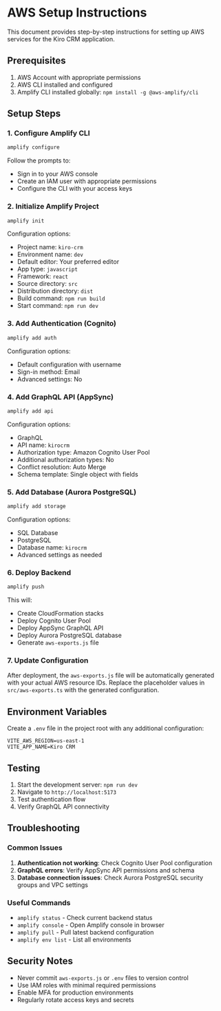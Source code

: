 # AWS Setup Instructions

This document provides step-by-step instructions for setting up AWS services for the Kiro CRM application.

## Prerequisites

1. AWS Account with appropriate permissions
2. AWS CLI installed and configured
3. Amplify CLI installed globally: `npm install -g @aws-amplify/cli`

## Setup Steps

### 1. Configure Amplify CLI

```bash
amplify configure
```

Follow the prompts to:
- Sign in to your AWS console
- Create an IAM user with appropriate permissions
- Configure the CLI with your access keys

### 2. Initialize Amplify Project

```bash
amplify init
```

Configuration options:
- Project name: `kiro-crm`
- Environment name: `dev`
- Default editor: Your preferred editor
- App type: `javascript`
- Framework: `react`
- Source directory: `src`
- Distribution directory: `dist`
- Build command: `npm run build`
- Start command: `npm run dev`

### 3. Add Authentication (Cognito)

```bash
amplify add auth
```

Configuration options:
- Default configuration with username
- Sign-in method: Email
- Advanced settings: No

### 4. Add GraphQL API (AppSync)

```bash
amplify add api
```

Configuration options:
- GraphQL
- API name: `kirocrm`
- Authorization type: Amazon Cognito User Pool
- Additional authorization types: No
- Conflict resolution: Auto Merge
- Schema template: Single object with fields

### 5. Add Database (Aurora PostgreSQL)

```bash
amplify add storage
```

Configuration options:
- SQL Database
- PostgreSQL
- Database name: `kirocrm`
- Advanced settings as needed

### 6. Deploy Backend

```bash
amplify push
```

This will:
- Create CloudFormation stacks
- Deploy Cognito User Pool
- Deploy AppSync GraphQL API
- Deploy Aurora PostgreSQL database
- Generate `aws-exports.js` file

### 7. Update Configuration

After deployment, the `aws-exports.js` file will be automatically generated with your actual AWS resource IDs. Replace the placeholder values in `src/aws-exports.ts` with the generated configuration.

## Environment Variables

Create a `.env` file in the project root with any additional configuration:

```env
VITE_AWS_REGION=us-east-1
VITE_APP_NAME=Kiro CRM
```

## Testing

1. Start the development server: `npm run dev`
2. Navigate to `http://localhost:5173`
3. Test authentication flow
4. Verify GraphQL API connectivity

## Troubleshooting

### Common Issues

1. **Authentication not working**: Check Cognito User Pool configuration
2. **GraphQL errors**: Verify AppSync API permissions and schema
3. **Database connection issues**: Check Aurora PostgreSQL security groups and VPC settings

### Useful Commands

- `amplify status` - Check current backend status
- `amplify console` - Open Amplify console in browser
- `amplify pull` - Pull latest backend configuration
- `amplify env list` - List all environments

## Security Notes

- Never commit `aws-exports.js` or `.env` files to version control
- Use IAM roles with minimal required permissions
- Enable MFA for production environments
- Regularly rotate access keys and secrets